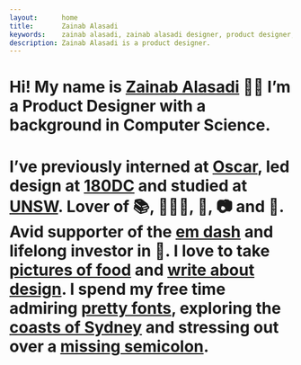 ```yaml
---
layout:      home
title:       Zainab Alasadi
keywords:    zainab alasadi, zainab alasadi designer, product designer, sydney, computer science, designer unsw, zainab, ux, design
description: Zainab Alasadi is a product designer. 
---
```



<div class="{{ site.site-intro }} {{ site.site-intro-margin }}" markdown="1">
   <h1 class="{{ site.site-intro-text }}">Hi! My name is <a href="about">Zainab Alasadi</a> 👋🏼 I’m a Product Designer with a background in Computer Science.</h1>

   <h1 class="{{ site.site-intro-text }}">I’ve previously interned at <a href="https://www.sharewithoscar.com" target="_blank">Oscar</a>, led design at <a href="https://www.180dc.org" target="_blank">180DC</a> and studied at <a href="https://www.unsw.edu.au" target="_blank">UNSW</a>. Lover of 📚, 🏃🏻‍♀️, 🐶, 📷 and 🍣. Avid supporter of the <a href="https://www.theatlantic.com/entertainment/archive/2012/10/singular-beauty-em-dash/322196/" target="_blank">em dash</a> and lifelong investor in 🍰. I love to take <a href="#" target="_blank">pictures of food</a> and <a href="https://medium.com/@zainabalasadi" target="_blank">write about design</a>. I spend my free time admiring <a href="https://fontsinuse.com/" target="_blank">pretty fonts</a>, exploring the <a href="#" target="_blank">coasts of Sydney</a> and stressing out over a <a href="https://www.instagram.com/stories/highlights/18054971740097220/?hl=en" target="_blank">missing semicolon</a>.</h1>
</div>

<div class="{{ site.site-intro-space }}" markdown="1">
</div>